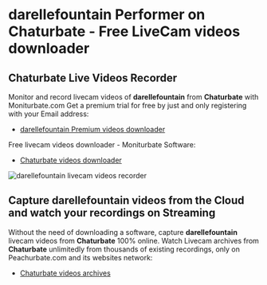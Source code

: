 # darellefountain Performer on Chaturbate - Free LiveCam videos downloader

## Chaturbate Live Videos Recorder

Monitor and record livecam videos of **darellefountain** from **Chaturbate** with Moniturbate.com
Get a premium trial for free by just and only registering with your Email address:
* [darellefountain Premium videos downloader](https://moniturbate.com/request-demo-licence-key.html)

Free livecam videos downloader - Moniturbate Software:
* [Chaturbate videos downloader](https://moniturbate.com/moniturbate-download-software.html)

![darellefountain livecam videos recorder](https://peachurnet.com/templates/moniturbate-software.png)


## Capture darellefountain videos from the Cloud and watch your recordings on Streaming

Without the need of downloading a software, capture **darellefountain** livecam videos from **Chaturbate** 100% online.
Watch Livecam archives from **Chaturbate** unlimitedly from thousands of existing recordings, only on Peachurbate.com and its websites network:
* [Chaturbate videos archives](https://peachurnet.com/)